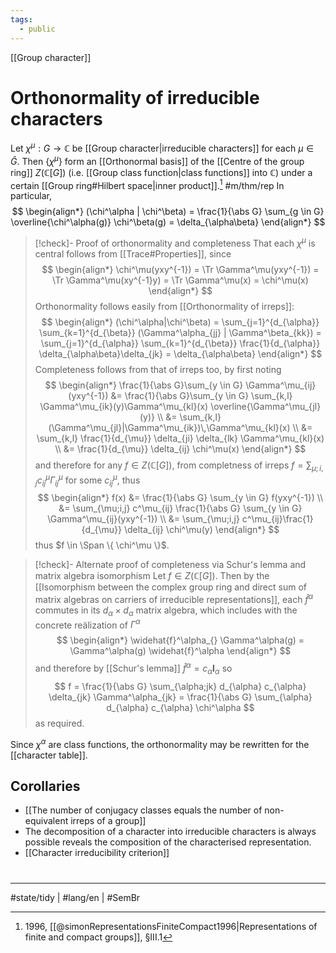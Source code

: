 ```yaml
---
tags:
  - public
---
```

[[Group character]]
# Orthonormality of irreducible characters

Let $\chi^\mu : G \to \mathbb{C}$ be [[Group character|irreducible characters]] for each $\mu \in \hat{G}$.
Then $\{ \chi^\mu \}$ form an [[Orthonormal basis]] of the [[Centre of the group ring]] $Z(\mathbb{C}[G])$ (i.e. [[Group class function|class functions]] into $\mathbb{C}$) under a certain [[Group ring#Hilbert space|inner product]].[^sim] #m/thm/rep 
In particular,
$$
\begin{align*}
(\chi^\alpha | \chi^\beta) = \frac{1}{\abs G} \sum_{g \in G} \overline{\chi^\alpha(g)} \chi^\beta(g) = \delta_{\alpha\beta}
\end{align*}
$$

[^sim]: 1996, [[@simonRepresentationsFiniteCompact1996|Representations of finite and compact groups]], §III.1

> [!check]- Proof of orthonormality and completeness
> That each $\chi^\mu$ is central follows from [[Trace#Properties]], since
> $$
> \begin{align*}
> \chi^\mu(yxy^{-1}) = \Tr \Gamma^\mu(yxy^{-1}) = \Tr \Gamma^\mu(xy^{-1}y)  = \Tr \Gamma^\mu(x) = \chi^\mu(x)
> \end{align*}
> $$
> Orthonormality follows easily from [[Orthonormality of irreps]]:
> $$
> \begin{align*}
> (\chi^\alpha|\chi^\beta) = \sum_{j=1}^{d_{\alpha}} \sum_{k=1}^{d_{\beta}} (\Gamma^\alpha_{jj} | \Gamma^\beta_{kk}) = \sum_{j=1}^{d_{\alpha}} \sum_{k=1}^{d_{\beta}} \frac{1}{d_{\alpha}} \delta_{\alpha\beta}\delta_{jk} = \delta_{\alpha\beta}
> \end{align*}
> $$
> Completeness follows from that of irreps too, by first noting
> $$
> \begin{align*}
> \frac{1}{\abs G}\sum_{y \in G} \Gamma^\mu_{ij}(yxy^{-1}) &= \frac{1}{\abs G}\sum_{y \in G} \sum_{k,l} \Gamma^\mu_{ik}(y)\Gamma^\mu_{kl}(x) \overline{\Gamma^\mu_{jl}(y)} \\
> &= \sum_{k,l} (\Gamma^\mu_{jl}|\Gamma^\mu_{ik})\,\Gamma^\mu_{kl}(x) \\
> &= \sum_{k,l} \frac{1}{d_{\mu}} \delta_{ji} \delta_{lk} \Gamma^\mu_{kl}(x) \\
> &= \frac{1}{d_{\mu}} \delta_{ij} \chi^\mu(x)
> \end{align*}
> $$
> and therefore for any $f \in Z(\mathbb{C}[G])$,
> from completness of irreps $f = \sum_{\mu;i,j} c^\mu_{ij}\Gamma^\mu_{ij}$ for some $c^\mu_{ij}$,
> thus
> $$
> \begin{align*}
> f(x) &= \frac{1}{\abs G} \sum_{y \in G} f(yxy^{-1}) \\
> &= \sum_{\mu;i,j} c^\mu_{ij} \frac{1}{\abs G} \sum_{y \in G} \Gamma^\mu_{ij}(yxy^{-1}) \\
> &= \sum_{\mu;i,j} c^\mu_{ij}\frac{1}{d_{\mu}} \delta_{ij} \chi^\mu(y)
> \end{align*}
> $$
> thus $f \in \Span \{ \chi^\mu \}$.
> <span class="QED"/>

> [!check]- Alternate proof of completeness via Schur's lemma and matrix algebra isomorphism
> Let $f \in Z(\mathbb{C}[G])$.
> Then by the [[Isomorphism between the complex group ring and direct sum of matrix algebras on carriers of irreducible representations]],
> each $\widehat{f}^\alpha$ commutes in its $d_{\alpha} \times d_{\alpha}$ matrix algebra,
> which includes with the concrete reälization of $\Gamma^\alpha$
> $$
> \begin{align*}
> \widehat{f}^\alpha_{} \Gamma^\alpha(g) = \Gamma^\alpha(g) \widehat{f}^\alpha
> \end{align*}
> $$
> and therefore by [[Schur's lemma]] $\widehat{f}^\alpha = c_{\alpha} \mathbf{I}_{\alpha}$ so 
> $$
> f = \frac{1}{\abs G} \sum_{\alpha;jk} d_{\alpha} c_{\alpha} \delta_{jk} \Gamma^\alpha_{jk} = \frac{1}{\abs G} \sum_{\alpha} d_{\alpha} c_{\alpha}  \chi^\alpha
> $$
> as required.
> <span class="QED"/>

Since $\chi^\alpha$ are class functions, the orthonormality may be rewritten for the [[character table]].

## Corollaries

- [[The number of conjugacy classes equals the number of non-equivalent irreps of a group]]
- The decomposition of a character into irreducible characters is always possible reveals the composition of the characterised representation.
- [[Character irreducibility criterion]]

#
---
#state/tidy | #lang/en | #SemBr 